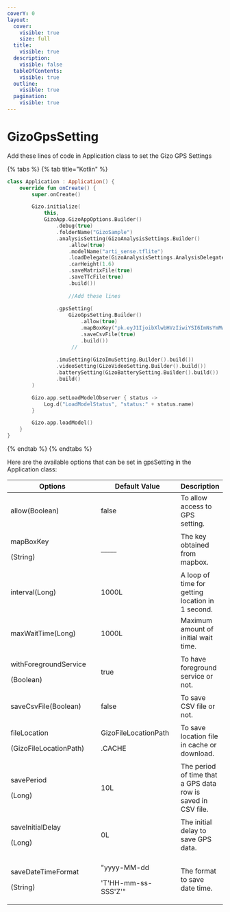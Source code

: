 ```yaml
---
coverY: 0
layout:
  cover:
    visible: true
    size: full
  title:
    visible: true
  description:
    visible: false
  tableOfContents:
    visible: true
  outline:
    visible: true
  pagination:
    visible: true
---
```


# GizoGpsSetting

Add these lines of code in Application class to set the Gizo GPS Settings&#x20;

{% tabs %}
{% tab title="Kotlin" %}
```kts
class Application : Application() {
    override fun onCreate() {
        super.onCreate()

        Gizo.initialize(
            this,
            GizoApp.GizoAppOptions.Builder()
                .debug(true)
                .folderName("GizoSample")
                .analysisSetting(GizoAnalysisSettings.Builder()
                    .allow(true)
                    .modelName("arti_sense.tflite")
                    .loadDelegate(GizoAnalysisSettings.AnalysisDelegateType.Auto)
                    .carHeight(1.6)
                    .saveMatrixFile(true)
                    .saveTTcFile(true)
                    .build())
                    
                    //Add these lines 
                    
                .gpsSetting(
                    GizoGpsSetting.Builder()
                        .allow(true)
                        .mapBoxKey("pk.eyJ1IjoibXlwbHVzIiwiYSI6ImNsYmMwbHBiNzFrcTQzcHFwaGdjb3RvcHIifQ.ysTPIV-rjUzxoBT4x_Zxww")
                        .saveCsvFile(true)
                        .build())
                     //   
                        
                .imuSetting(GizoImuSetting.Builder().build())
                .videoSetting(GizoVideoSetting.Builder().build())
                .batterySetting(GizoBatterySetting.Builder().build())
                .build()
        )

        Gizo.app.setLoadModelObserver { status ->
            Log.d("LoadModelStatus", "status:" + status.name)
        }

        Gizo.app.loadModel()
    }
}
```
{% endtab %}
{% endtabs %}

&#x20;Here are the available options that can be set in gpsSetting in  the Application class:

<table><thead><tr><th width="238.33333333333331">Options</th><th width="196">Default Value</th><th>Description</th></tr></thead><tbody><tr><td>allow(Boolean)</td><td>false</td><td>To allow access to GPS setting.</td></tr><tr><td><p>mapBoxKey</p><p>(String)</p></td><td>_____</td><td>The key obtained from mapbox.</td></tr><tr><td>interval(Long)</td><td>1000L</td><td>A loop of time for getting location in 1 second.</td></tr><tr><td>maxWaitTime(Long)</td><td>1000L</td><td>Maximum amount of initial  wait time. </td></tr><tr><td><p>withForegroundService</p><p>(Boolean)</p></td><td>true</td><td>To have foreground service or not.</td></tr><tr><td>saveCsvFile(Boolean)</td><td>false</td><td>To save CSV file or not.</td></tr><tr><td><p>fileLocation</p><p>(GizoFileLocationPath)</p></td><td><p>GizoFileLocationPath</p><p>.CACHE</p></td><td>To save location file in cache or download.</td></tr><tr><td><p>savePeriod</p><p>(Long)</p></td><td>10L</td><td>The period of time that a GPS data row is saved in CSV file.</td></tr><tr><td><p>saveInitialDelay</p><p>(Long)</p></td><td>0L</td><td>The initial delay to save GPS data.</td></tr><tr><td><p>saveDateTimeFormat</p><p>(String)</p></td><td><p>"yyyy-MM-dd</p><p>'T'HH-mm-ss-SSS'Z'"</p></td><td>The format to save date time.</td></tr></tbody></table>




